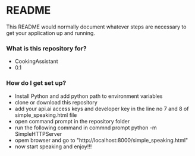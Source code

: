 # README #

This README would normally document whatever steps are necessary to get your application up and running.

### What is this repository for? ###

* CookingAssistant
* 0.1

### How do I get set up? ###

* Install Python and add python path to environment variables
* clone or download this repository
* add your api.ai access keys and developer key in the line no 7 and 8 of simple_speaking.html file
* open command prompt in the repository folder 
* run the following command in commnd prompt
  python -m SimpleHTTPServer
* opem browser and go to "http://localhost:8000/simple_speaking.html"
* now start speaking and enjoy!!!